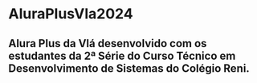 # AluraPlusVla2024
## Alura Plus da Vlá desenvolvido com os estudantes da 2ª Série do Curso Técnico em Desenvolvimento de Sistemas do Colégio Reni. 

